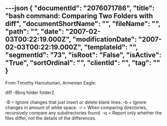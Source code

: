 ---json
{
  "documentId": "2076071786",
  "title": "bash command: Comparing Two Folders with diff",
  "documentShortName": "",
  "fileName": "",
  "path": "",
  "date": "2007-02-03T00:22:19.000Z",
  "modificationDate": "2007-02-03T00:22:19.000Z",
  "templateId": "",
  "segmentId": "73",
  "isRoot": "False",
  "isActive": "True",
  "sortOrdinal": "",
  "clientId": "",
  "tag": ""
}
---

From Timothy Haroutunian, Armenian Eagle:

diff -Bbrq folder folder2

-B = Ignore changes that just insert or delete blank lines.
-b = Ignore changes in amount of white space.
-r = When comparing directories, recursively compare any subdirectories found.
-q = Report only whether the files differ, not the details of the differences.
